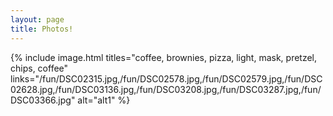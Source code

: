 ```yaml
---
layout: page
title: Photos!
---
```



{% include image.html titles="coffee, brownies, pizza, light, mask, pretzel, chips, coffee" links="/fun/DSC02315.jpg,/fun/DSC02578.jpg,/fun/DSC02579.jpg,/fun/DSC02628.jpg,/fun/DSC03136.jpg,/fun/DSC03208.jpg,/fun/DSC03287.jpg,/fun/DSC03366.jpg" alt="alt1" %}